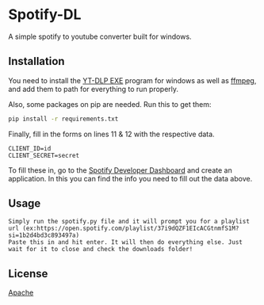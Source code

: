 # Spotify-DL

A simple spotify to youtube converter built for windows.

## Installation

You need to install the [YT-DLP EXE](https://github.com/yt-dlp/yt-dlp/releases/latest/download/yt-dlp.exe)  program for windows as well as [ffmpeg](https://ffmpeg.org/download.html), and add them to path for everything to run properly.

Also, some packages on pip are needed. Run this to get them:
```bat
pip install -r requirements.txt
```
Finally, fill in the forms on lines 11 & 12 with the respective data.
```
CLIENT_ID=id
CLIENT_SECRET=secret
```
To fill these in, go to the [Spotify Developer Dashboard](https://developer.spotify.com/dashboard/) and create an application. In this you can find the info you need to fill out the data above.
## Usage

```
Simply run the spotify.py file and it will prompt you for a playlist url (ex:https://open.spotify.com/playlist/37i9dQZF1EIcACGtnmfS1M?si=1b2d4bd3c893497a)
Paste this in and hit enter. It will then do everything else. Just wait for it to close and check the downloads folder!
```




## License
[Apache](https://www.apache.org/licenses/LICENSE-2.0)
